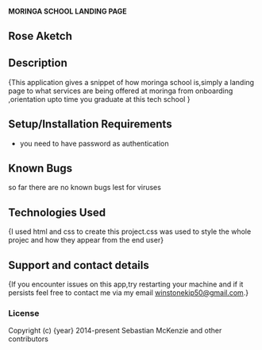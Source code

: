 
#### MORINGA SCHOOL LANDING PAGE
## Rose Aketch
## Description
{This application gives a snippet of how moringa school is,simply a landing page to what services are being offered at moringa from onboarding ,orientation upto time you graduate at this tech school }
## Setup/Installation Requirements
* you need to have password as authentication
## Known Bugs
so far there are no known bugs lest for viruses
## Technologies Used
{I used html and css to create this project.css  was used to style the whole projec and how they appear from the end user}
## Support and contact details
{If you encounter issues on this app,try restarting your machine and if it persists feel free to contact me via my email winstonekip50@gmail.com.}
### License

Copyright (c) {year} 2014-present Sebastian McKenzie and other contributors
  

